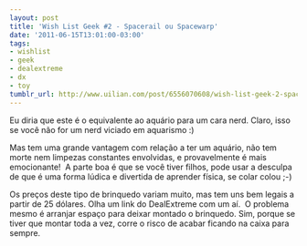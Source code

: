 ```yaml
---
layout: post
title: 'Wish List Geek #2 - Spacerail ou Spacewarp'
date: '2011-06-15T13:01:00-03:00'
tags:
- wishlist
- geek
- dealextreme
- dx
- toy
tumblr_url: http://www.uilian.com/post/6556070608/wish-list-geek-2-spacerail-ou-spacewarp
---
```

Eu diria que este é o equivalente ao aquário para um cara nerd. Claro, isso se você não for um nerd viciado em aquarismo :)

Mas tem uma grande vantagem com relação a ter um aquário, não tem morte nem limpezas constantes envolvidas, e provavelmente é mais emocionante! 
A parte boa é que se você tiver filhos, pode usar a desculpa de que é uma forma lúdica e divertida de aprender física, se colar colou ;-)

Os preços deste tipo de brinquedo variam muito, mas tem uns bem legais a partir de 25 dólares. Olha um link do DealExtreme com um aí. 
O problema mesmo é arranjar espaço para deixar montado o brinquedo. Sim, porque se tiver que montar toda a vez, corre o risco de acabar ficando na caixa para sempre.
